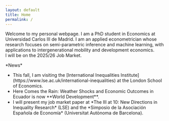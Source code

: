 ```yaml
---
layout: default
title: Home
permalink: /
---
```


Welcome to my personal webpage. I am a PhD student in Economics at Universidad Carlos III de Madrid. I am an applied econometrician whose research focuses on semi-parametric inference and machine learning, with applications to intergenerational mobility and development economics.<br>
I will be on the 2025/26 Job Market.
<p> *News*
<ul>
  <li> This fall, I am visiting the [International Inequalities Institute](https://www.lse.ac.uk/international-inequalities) at the London School of Economics.<br>
  <li> Here Comes the Rain: Weather Shocks and Economic Outcomes in Ecuador is now **World Development**.<br>
  <li> I will present my job market paper at *The III at 10: New Directions in Inequality Research* (LSE) and the *Simposio de la Asociación Española de Economía* (Universitat Autònoma de Barcelona).
</ul>
